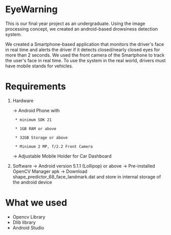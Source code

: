 # EyeWarning

This is our final year project as an undergraduate. Using the image processing concept, we created an android-based drowsiness detection system.

We created a Smartphone-based application that monitors the driver's face in real time and alerts the driver if it detects closed/nearly closed eyes for more than 2 seconds. We used the front camera of the Smartphone to track the user's face in real time. To use the system in the real world, drivers must have mobile stands for vehicles. 


# Requirements

1. Hardware

    -> Android Phone with
    
        * minimum SDK 21
        
        * 1GB RAM or above
        
        * 32GB Storage or above
        
        * Minimum 2 MP, f/2.2 Front Camera
    ->  Adjustable Mobile Holder for Car Dashboard

2. Software
    -> Android version 5.1.1 (Lollipop) or above
    -> Pre-installed OpenCV Manager apk
    -> Download shape_predictor_68_face_landmark.dat and store in internal storage of the android device


# What we used
- Opencv Library
- Dlib library
- Android Studio








